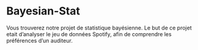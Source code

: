 # Bayesian-Stat

Vous trouverez notre projet de statistique bayésienne.
Le but de ce projet etait d’analyser le jeu de données Spotify, afin de comprendre les
préférences d’un auditeur.
